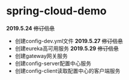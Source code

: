 spring-cloud-demo
====
**2019.5.24** ~~修订信息~~
* 创建config-dev.yml文件
**2019.5.27** ~~修订信息~~
* 创建eureka高可用服务
**2019.5.29** ~~修订信息~~
* 创建gateway网关服务
* 创建config-server配置中心服务
* 创建config-client读取配置中心的客户端服务